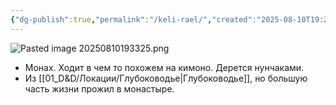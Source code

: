 ```yaml
---
{"dg-publish":true,"permalink":"/keli-rael/","created":"2025-08-10T19:23:47.001+03:00","updated":"2025-08-10T21:47:25.102+03:00"}
---
```



![Pasted image 20250810193325.png](/img/user/img/Pasted%20image%2020250810193325.png)

- Монах. Ходит в чем то похожем на кимоно. Дерется нунчаками. 
- Из [[01_D&D/Локации/Глубоководье\|Глубоководье]], но большую часть жизни прожил в монастыре.